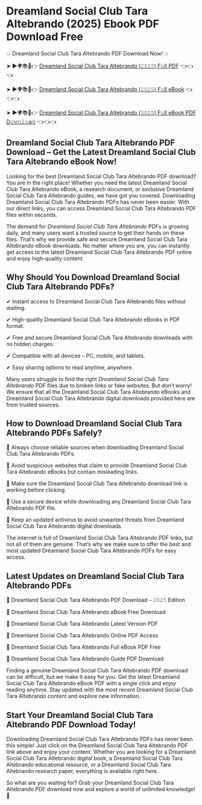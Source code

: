 # Dreamland Social Club Tara Altebrando (2025) Ebook PDF Download Free

💥 Dreamland Social Club Tara Altebrando PDF Download Now! 💥

➤ ►🌍📚📱👉 [Dreamland Social Club Tara Altebrando (𝟸𝟶𝟸𝟻) F𝚞ll PDF](https://getpdf.xyz/dreamland-social-club-tara-altebrando) 👈👈👈


➤ ►🌍📚📱👉 [Dreamland Social Club Tara Altebrando (𝟸𝟶𝟸𝟻) F𝚞ll eBook](https://getpdf.xyz/dreamland-social-club-tara-altebrando) 👈👈👈


➤ ►🌍📚📱👉 [Dreamland Social Club Tara Altebrando (𝟸𝟶𝟸𝟻) F𝚞ll eBook PDF D𝚘𝚠𝚗𝚕𝚘a𝚍](https://getpdf.xyz/dreamland-social-club-tara-altebrando) 👈👈👈


## Dreamland Social Club Tara Altebrando PDF Download – Get the Latest Dreamland Social Club Tara Altebrando eBook Now!

Looking for the best Dreamland Social Club Tara Altebrando PDF download? You are in the right place! Whether you need the latest Dreamland Social Club Tara Altebrando eBook, a research document, or exclusive Dreamland Social Club Tara Altebrando guides, we have got you covered. Downloading Dreamland Social Club Tara Altebrando PDFs has never been easier. With our direct links, you can access Dreamland Social Club Tara Altebrando PDF files within seconds.

The demand for *Dreamland Social Club Tara Altebrando* PDFs is growing daily, and many users want a trusted source to get their hands on these files. That’s why we provide safe and secure Dreamland Social Club Tara Altebrando eBook downloads. No matter where you are, you can instantly get access to the latest Dreamland Social Club Tara Altebrando PDF online and enjoy high-quality content.

## Why Should You Download Dreamland Social Club Tara Altebrando PDFs?

✔ Instant access to Dreamland Social Club Tara Altebrando files without waiting.

✔ High-quality Dreamland Social Club Tara Altebrando eBooks in PDF format.

✔ Free and secure Dreamland Social Club Tara Altebrando downloads with no hidden charges.

✔ Compatible with all devices – PC, mobile, and tablets.

✔ Easy sharing options to read anytime, anywhere.

Many users struggle to find the right *Dreamland Social Club Tara Altebrando* PDF files due to broken links or fake websites. But don’t worry! We ensure that all the Dreamland Social Club Tara Altebrando eBooks and Dreamland Social Club Tara Altebrando digital downloads provided here are from trusted sources.

## How to Download Dreamland Social Club Tara Altebrando PDFs Safely?

📌 Always choose reliable sources when downloading Dreamland Social Club Tara Altebrando PDFs.

📌 Avoid suspicious websites that claim to provide Dreamland Social Club Tara Altebrando eBooks but contain misleading links.

📌 Make sure the Dreamland Social Club Tara Altebrando download link is working before clicking.

📌 Use a secure device while downloading any Dreamland Social Club Tara Altebrando PDF file.

📌 Keep an updated antivirus to avoid unwanted threats from Dreamland Social Club Tara Altebrando digital downloads.

The internet is full of Dreamland Social Club Tara Altebrando PDF links, but not all of them are genuine. That’s why we make sure to offer the best and most updated Dreamland Social Club Tara Altebrando PDFs for easy access.

## Latest Updates on Dreamland Social Club Tara Altebrando PDFs

🔹 Dreamland Social Club Tara Altebrando PDF Download – 𝟸𝟶𝟸𝟻 Edition

🔹 Dreamland Social Club Tara Altebrando eBook Free Download

🔹 Dreamland Social Club Tara Altebrando Latest Version PDF

🔹 Dreamland Social Club Tara Altebrando Online PDF Access

🔹 Dreamland Social Club Tara Altebrando Full eBook PDF Free

🔹 Dreamland Social Club Tara Altebrando Guide PDF Download

Finding a genuine Dreamland Social Club Tara Altebrando PDF download can be difficult, but we make it easy for you. Get the latest Dreamland Social Club Tara Altebrando eBook PDF with a single click and enjoy reading anytime. Stay updated with the most recent Dreamland Social Club Tara Altebrando content and explore new information.

## Start Your Dreamland Social Club Tara Altebrando PDF Download Today!

Downloading Dreamland Social Club Tara Altebrando PDFs has never been this simple! Just click on the Dreamland Social Club Tara Altebrando PDF link above and enjoy your content. Whether you are looking for a Dreamland Social Club Tara Altebrando digital book, a Dreamland Social Club Tara Altebrando educational resource, or a Dreamland Social Club Tara Altebrando research paper, everything is available right here.

So what are you waiting for? Grab your Dreamland Social Club Tara Altebrando PDF download now and explore a world of unlimited knowledge! 🚀